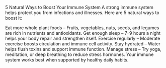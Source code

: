 5 Natural Ways to Boost Your Immune System
A strong immune system helps protect you from infections and illnesses. Here are 5 natural ways to boost it:

Eat more whole plant foods – Fruits, vegetables, nuts, seeds, and legumes are rich in nutrients and antioxidants.
Get enough sleep – 7–9 hours a night helps your body repair and strengthen itself.
Exercise regularly – Moderate exercise boosts circulation and immune cell activity.
Stay hydrated – Water helps flush toxins and support immune function.
Manage stress – Try yoga, meditation, or deep breathing to reduce stress hormones.
Your immune system works best when supported by healthy daily habits.
